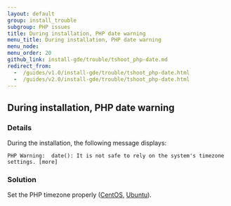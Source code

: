 ```yaml
---
layout: default
group: install_trouble
subgroup: PHP issues
title: During installation, PHP date warning
menu_title: During installation, PHP date warning
menu_node: 
menu_order: 20
github_link: install-gde/trouble/tshoot_php-date.md
redirect_from:
  -  /guides/v1.0/install-gde/trouble/tshoot_php-date.html
  -  /guides/v2.0/install-gde/trouble/tshoot_php-date.html
---
```


<h2 id="install-trouble-php-date">During installation, PHP date warning</h2>

### Details

During the installation, the following message displays: 

	PHP Warning:  date(): It is not safe to rely on the system's timezone settings. [more]

### Solution

Set the PHP timezone properly (<a href="{{ site.gdeurl }}install-gde/prereq/php-centos.html#instgde-prereq-timezone">CentOS</a>, <a href="{{ site.gdeurl }}install-gde/prereq/php-ubuntu.html#instgde-prereq-timezone">Ubuntu</a>).

